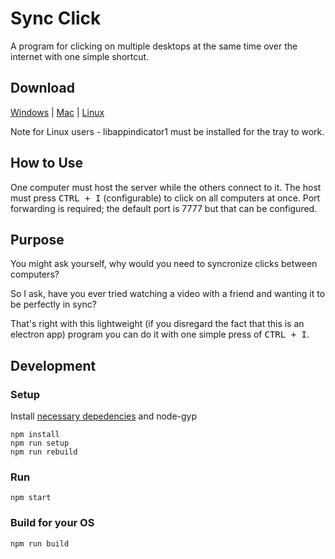 # Sync Click

A program for clicking on multiple desktops at the same time over the internet with one simple shortcut.

## Download
[Windows](https://github.com/jf908/Sync-Click/releases/download/v1.2.0/SyncClick-win32-x64.zip) |
[Mac](https://github.com/jf908/Sync-Click/releases/download/v1.2.0/SyncClick-darwin-x64.zip) |
[Linux](https://github.com/jf908/Sync-Click/releases/download/v1.2.0/SyncClick-linux-x64.tar.gz)

Note for Linux users - libappindicator1 must be installed for the tray to work.

## How to Use

One computer must host the server while the others connect to it.
The host must press <kbd>CTRL + I</kbd> (configurable) to click on all computers at once.
Port forwarding is required; the default port is 7777 but that can be configured.

## Purpose

You might ask yourself, why would you need to syncronize clicks between computers?

So I ask, have you ever tried watching a video with a friend and wanting it to be perfectly in sync?

That's right with this lightweight (if you disregard the fact that this is an electron app) program you can do it with one simple press of <kbd>CTRL + I</kbd>.

## Development

### Setup

Install [necessary depedencies](https://github.com/octalmage/robotjs#building) and node-gyp

```
npm install
npm run setup
npm run rebuild
```

### Run

`npm start`

### Build for your OS

`npm run build`